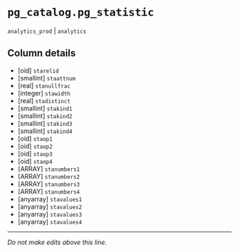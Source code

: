 # `pg_catalog.pg_statistic`
`analytics_prod` | `analytics`

## Column details
* [oid]       `starelid`
* [smallint]  `staattnum`
* [real]      `stanullfrac`
* [integer]   `stawidth`
* [real]      `stadistinct`
* [smallint]  `stakind1`
* [smallint]  `stakind2`
* [smallint]  `stakind3`
* [smallint]  `stakind4`
* [oid]       `staop1`
* [oid]       `staop2`
* [oid]       `staop3`
* [oid]       `staop4`
* [ARRAY]     `stanumbers1`
* [ARRAY]     `stanumbers2`
* [ARRAY]     `stanumbers3`
* [ARRAY]     `stanumbers4`
* [anyarray]  `stavalues1`
* [anyarray]  `stavalues2`
* [anyarray]  `stavalues3`
* [anyarray]  `stavalues4`

-------------------------------------------------------------------------------
*Do not make edits above this line.*
